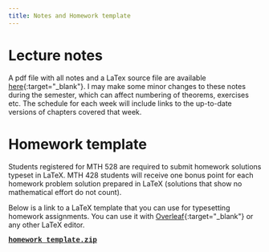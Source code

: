 ```yaml
---
title: Notes and Homework template
---
```


# Lecture notes

A pdf file with all notes and a LaTex source file are available
[here](https://github.com/bbadzioch/topology_lecture_notes){:target="_blank"}. I may make some minor
changes to these notes during the semester, which can affect numbering of
theorems, exercises etc. The schedule for each week will include links to the
up-to-date versions of chapters covered that week.


# Homework template

Students registered for MTH 528 are required to submit homework
solutions typeset in LaTeX. MTH 428 students will receive one bonus
point for each homework problem solution prepared in LaTeX
(solutions that show no mathematical effort do not count).

Below is a link to a LaTeX template that you can use for typesetting homework assignments.
You can use it with [Overleaf](https://www.overleaf.com/){:target="_blank"} or any other LaTeX editor.

<a href="/assets/homework_template.zip" markdown="0" style="font-family: Courier, monospace; font-weight:bold;">
<i markdown="0" class="fa fa-download fa-lg"></i> homework_template.zip</a>
